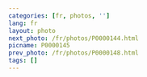 ```yaml
---
categories: [fr, photos, '']
lang: fr
layout: photo
next_photo: /fr/photos/P0000144.html
picname: P0000145
prev_photo: /fr/photos/P0000148.html
tags: []
---
```

